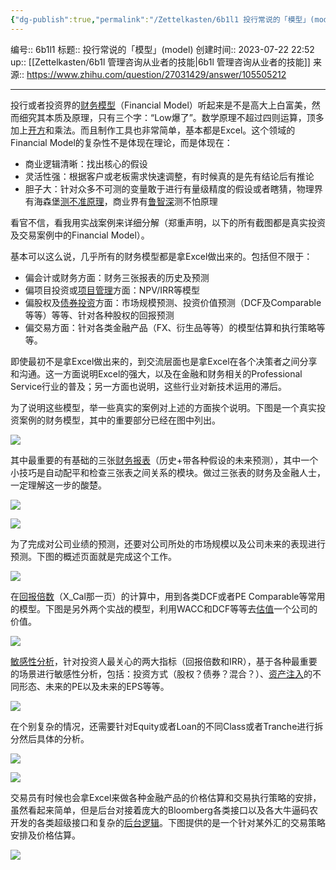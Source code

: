 ```yaml
---
{"dg-publish":true,"permalink":"/Zettelkasten/6b1l1 投行常说的「模型」(model) 是什么东西？/","dgPassFrontmatter":true}
---
```


编号:: 6b1l1
标题:: 投行常说的「模型」(model)
创建时间:: 2023-07-22 22:52
up:: [[Zettelkasten/6b1l 管理咨询从业者的技能\|6b1l 管理咨询从业者的技能]]
来源:: https://www.zhihu.com/question/27031429/answer/105505212

---

投行或者投资界的[财务模型](https://www.zhihu.com/search?q=%E8%B4%A2%E5%8A%A1%E6%A8%A1%E5%9E%8B&search_source=Entity&hybrid_search_source=Entity&hybrid_search_extra=%7B%22sourceType%22%3A%22answer%22%2C%22sourceId%22%3A105505212%7D)（Financial Model）听起来是不是高大上白富美，然而细究其本质及原理，只有三个字：“Low爆了”。数学原理不超过四则运算，顶多加上[开方](https://www.zhihu.com/search?q=%E5%BC%80%E6%96%B9&search_source=Entity&hybrid_search_source=Entity&hybrid_search_extra=%7B%22sourceType%22%3A%22answer%22%2C%22sourceId%22%3A105505212%7D)和乘法。而且制作工具也非常简单，基本都是Excel。这个领域的Financial Model的复杂性不是体现在理论，而是体现在：
- 商业逻辑清晰：找出核心的假设
- 灵活性强：根据客户或老板需求快速调整，有时候真的是先有结论后有推论
- 胆子大：针对众多不可测的变量敢于进行有量级精度的假设或者瞎猜，物理界有海森堡[测不准原理](https://www.zhihu.com/search?q=%E6%B5%8B%E4%B8%8D%E5%87%86%E5%8E%9F%E7%90%86&search_source=Entity&hybrid_search_source=Entity&hybrid_search_extra=%7B%22sourceType%22%3A%22answer%22%2C%22sourceId%22%3A105505212%7D)，商业界有[鲁智深](https://www.zhihu.com/search?q=%E9%B2%81%E6%99%BA%E6%B7%B1&search_source=Entity&hybrid_search_source=Entity&hybrid_search_extra=%7B%22sourceType%22%3A%22answer%22%2C%22sourceId%22%3A105505212%7D)测不怕原理  

看官不信，看我用实战案例来详细分解（郑重声明，以下的所有截图都是真实投资及交易案例中的Financial Model）。

基本可以这么说，几乎所有的财务模型都是拿Excel做出来的。包括但不限于：
- 偏会计或财务方面：财务三张报表的历史及预测
- 偏项目投资或[项目管理](https://www.zhihu.com/search?q=%E9%A1%B9%E7%9B%AE%E7%AE%A1%E7%90%86&search_source=Entity&hybrid_search_source=Entity&hybrid_search_extra=%7B%22sourceType%22%3A%22answer%22%2C%22sourceId%22%3A105505212%7D)方面：NPV/IRR等模型
- 偏股权及[债券投资](https://www.zhihu.com/search?q=%E5%80%BA%E5%88%B8%E6%8A%95%E8%B5%84&search_source=Entity&hybrid_search_source=Entity&hybrid_search_extra=%7B%22sourceType%22%3A%22answer%22%2C%22sourceId%22%3A105505212%7D)方面：市场规模预测、投资价值预测（DCF及Comparable等等）等等、针对各种股权的回报预测
- 偏交易方面：针对各类金融产品（FX、衍生品等等）的模型估算和执行策略等等。

即使最初不是拿Excel做出来的，到交流层面也是拿Excel在各个决策者之间分享和沟通。这一方面说明Excel的强大，以及在金融和财务相关的Professional Service行业的普及；另一方面也说明，这些行业对新技术运用的滞后。

为了说明这些模型，举一些真实的案例对上述的方面挨个说明。下图是一个真实投资案例的财务模型，其中的重要部分已经在图中列出。

![](/img/user/attachment/a9eb0ca0590abfd74a9d604e025fdcd1_720w.webp.png)

  

其中最重要的有基础的三张[财务报表](https://www.zhihu.com/search?q=%E8%B4%A2%E5%8A%A1%E6%8A%A5%E8%A1%A8&search_source=Entity&hybrid_search_source=Entity&hybrid_search_extra=%7B%22sourceType%22%3A%22answer%22%2C%22sourceId%22%3A105505212%7D)（历史+带各种假设的未来预测），其中一个小技巧是自动配平和检查三张表之间关系的模块。做过三张表的财务及金融人士，一定理解这一步的酸楚。

![](/img/user/attachment/e8f81afcecb574889b399e33e6da75d0_720w.webp.png)

![](/img/user/attachment/55e34178a6262a45685b2d5d616b552a_720w.webp.png)

为了完成对公司业绩的预测，还要对公司所处的市场规模以及公司未来的表现进行预测。下图的概述页面就是完成这个工作。

![](/img/user/attachment/c83bf1516965c378946e4235e25542d3_720w.webp.png)

  

在[回报倍数](https://www.zhihu.com/search?q=%E5%9B%9E%E6%8A%A5%E5%80%8D%E6%95%B0&search_source=Entity&hybrid_search_source=Entity&hybrid_search_extra=%7B%22sourceType%22%3A%22answer%22%2C%22sourceId%22%3A105505212%7D)（X_Cal那一页）的计算中，用到各类DCF或者PE Comparable等常用的模型。下图是另外两个实战的模型，利用WACC和DCF等等去[估值](https://www.zhihu.com/search?q=%E4%BC%B0%E5%80%BC&search_source=Entity&hybrid_search_source=Entity&hybrid_search_extra=%7B%22sourceType%22%3A%22answer%22%2C%22sourceId%22%3A105505212%7D)一个公司的价值。

![](/img/user/attachment/0925fa5defed66ea4630632e9693bbe6_720w.webp)

  

[敏感性分析](https://www.zhihu.com/search?q=%E6%95%8F%E6%84%9F%E6%80%A7%E5%88%86%E6%9E%90&search_source=Entity&hybrid_search_source=Entity&hybrid_search_extra=%7B%22sourceType%22%3A%22answer%22%2C%22sourceId%22%3A105505212%7D)，针对投资人最关心的两大指标（回报倍数和IRR），基于各种最重要的场景进行敏感性分析，包括：投资方式（股权？债券？混合？）、[资产注入](https://www.zhihu.com/search?q=%E8%B5%84%E4%BA%A7%E6%B3%A8%E5%85%A5&search_source=Entity&hybrid_search_source=Entity&hybrid_search_extra=%7B%22sourceType%22%3A%22answer%22%2C%22sourceId%22%3A105505212%7D)的不同形态、未来的PE以及未来的EPS等等。

![](/img/user/attachment/92fe1d0adf04e46f787e2dccd69dadec_720w.webp.png)

在个别复杂的情况，还需要针对Equity或者Loan的不同Class或者Tranche进行拆分然后具体的分析。

![](/img/user/attachment/514692961233968da3d70714d500bd3c_720w.webp.png)

![](/img/user/attachment/9201aeacd27de42be400916b8caf1450_720w.webp)

交易员有时候也会拿Excel来做各种金融产品的价格估算和交易执行策略的安排，虽然看起来简单，但是后台对接着庞大的Bloomberg各类接口以及各大牛逼码农开发的各类超级接口和复杂的[后台逻辑](https://www.zhihu.com/search?q=%E5%90%8E%E5%8F%B0%E9%80%BB%E8%BE%91&search_source=Entity&hybrid_search_source=Entity&hybrid_search_extra=%7B%22sourceType%22%3A%22answer%22%2C%22sourceId%22%3A105505212%7D)。下图提供的是一个针对某外汇的交易策略安排及价格估算。

![](/img/user/attachment/95aad50dc2de998317a4c601c25bda5a_720w.webp.png)